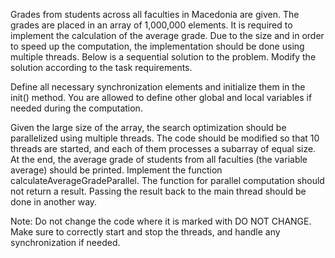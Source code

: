 Grades from students across all faculties in Macedonia are given. The grades are placed in an array of 1,000,000 elements. It is required to implement the calculation of the average grade. Due to the size and in order to speed up the computation, the implementation should be done using multiple threads. Below is a sequential solution to the problem. Modify the solution according to the task requirements.

Define all necessary synchronization elements and initialize them in the init() method.
You are allowed to define other global and local variables if needed during the computation.

Given the large size of the array, the search optimization should be parallelized using multiple threads. The code should be modified so that 10 threads are started, and each of them processes a subarray of equal size. At the end, the average grade of students from all faculties (the variable average) should be printed. Implement the function calculateAverageGradeParallel. The function for parallel computation should not return a result. Passing the result back to the main thread should be done in another way.

Note: Do not change the code where it is marked with DO NOT CHANGE. Make sure to correctly start and stop the threads, and handle any synchronization if needed.
